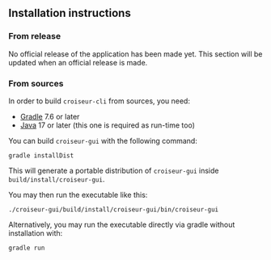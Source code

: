 <!--
SPDX-FileCopyrightText: 2023 Antoine Belvire
SPDX-License-Identifier: GPL-3.0-or-later
-->

## Installation instructions

### From release

No official release of the application has been made yet. This section will be updated when an
official release is made.

### From sources

In order to build `croiseur-cli` from sources, you need:

- [Gradle](https://gradle.org/) 7.6 or later
- [Java](https://adoptium.net/temurin/releases/) 17 or later (this one is required as run-time too)

You can build `croiseur-gui` with the following command:

```
gradle installDist
```

This will generate a portable distribution of `croiseur-gui` inside `build/install/croiseur-gui`.

You may then run the executable like this:

```
./croiseur-gui/build/install/croiseur-gui/bin/croiseur-gui
```

Alternatively, you may run the executable directly via gradle without installation with:

```
gradle run
```
